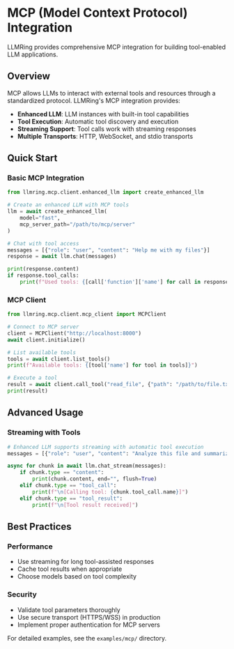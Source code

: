 # MCP (Model Context Protocol) Integration

LLMRing provides comprehensive MCP integration for building tool-enabled LLM applications.

## Overview

MCP allows LLMs to interact with external tools and resources through a standardized protocol. LLMRing's MCP integration provides:

- **Enhanced LLM**: LLM instances with built-in tool capabilities
- **Tool Execution**: Automatic tool discovery and execution
- **Streaming Support**: Tool calls work with streaming responses
- **Multiple Transports**: HTTP, WebSocket, and stdio transports

## Quick Start

### Basic MCP Integration

```python
from llmring.mcp.client.enhanced_llm import create_enhanced_llm

# Create an enhanced LLM with MCP tools
llm = await create_enhanced_llm(
    model="fast",
    mcp_server_path="/path/to/mcp/server"
)

# Chat with tool access
messages = [{"role": "user", "content": "Help me with my files"}]
response = await llm.chat(messages)

print(response.content)
if response.tool_calls:
    print(f"Used tools: {[call['function']['name'] for call in response.tool_calls]}")
```

### MCP Client

```python
from llmring.mcp.client.mcp_client import MCPClient

# Connect to MCP server
client = MCPClient("http://localhost:8000")
await client.initialize()

# List available tools
tools = await client.list_tools()
print(f"Available tools: {[tool['name'] for tool in tools]}")

# Execute a tool
result = await client.call_tool("read_file", {"path": "/path/to/file.txt"})
print(result)
```

## Advanced Usage

### Streaming with Tools

```python
# Enhanced LLM supports streaming with automatic tool execution
messages = [{"role": "user", "content": "Analyze this file and summarize it"}]

async for chunk in await llm.chat_stream(messages):
    if chunk.type == "content":
        print(chunk.content, end="", flush=True)
    elif chunk.type == "tool_call":
        print(f"\n[Calling tool: {chunk.tool_call.name}]")
    elif chunk.type == "tool_result":
        print(f"\n[Tool result received]")
```

## Best Practices

### Performance
- Use streaming for long tool-assisted responses
- Cache tool results when appropriate
- Choose models based on tool complexity

### Security
- Validate tool parameters thoroughly
- Use secure transport (HTTPS/WSS) in production
- Implement proper authentication for MCP servers

For detailed examples, see the `examples/mcp/` directory.